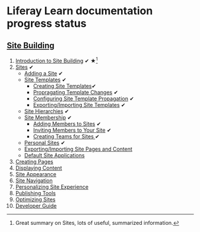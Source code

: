 # Liferay Learn documentation progress status

## [Site Building](https://learn.liferay.com/w/dxp/site-building)
1. [Introduction to Site Building](https://learn.liferay.com/w/dxp/site-building/introduction-to-site-building) &#10004; &#9733;[^1]
1. [Sites](https://learn.liferay.com/w/dxp/site-building/sites) &#10004;
   * [Adding a Site](https://learn.liferay.com/w/dxp/site-building/sites/adding-a-site) &#10004;
   * [Site Templates](https://learn.liferay.com/w/dxp/site-building/sites/site-templates) &#10004;
     * [Creating Site Templates](https://learn.liferay.com/w/dxp/site-building/sites/site-templates/creating-site-templates)&#10004;
     * [Propragating Template Changes](https://learn.liferay.com/w/dxp/site-building/sites/site-templates/propagating-template-changes) &#10004;
     * [Configuring Site Template Propagation](https://learn.liferay.com/w/dxp/site-building/sites/site-templates/configuring-site-template-propagation) &#10004;
     * [Exporting/Importing Site Templates](https://learn.liferay.com/w/dxp/site-building/sites/site-templates/exporting-importing-site-templates) &#10004;
   * [Site Hierarchies](https://learn.liferay.com/w/dxp/site-building/sites/site-hierarchies) &#10004;
   * [Site Membership](https://learn.liferay.com/w/dxp/site-building/sites/site-membership) &#10004;
     * [Adding Members to Sites](https://learn.liferay.com/w/dxp/site-building/sites/site-membership/adding-members-to-sites) &#10004;
     * [Inviting Members to Your Site](https://learn.liferay.com/w/dxp/site-building/sites/site-membership/inviting-members-to-your-site) &#10004;
     * [Creating Teams for Sites ](https://learn.liferay.com/w/dxp/site-building/sites/site-membership/creating-teams-for-sites) &#10004;
   * [Personal Sites](https://learn.liferay.com/w/dxp/site-building/sites/personal-sites) &#10004;
   * [Exporting/Importing Site Pages and Content](https://learn.liferay.com/w/dxp/site-building/sites/exporting-importing-site-pages-and-content)
   * [Default Site Applications]()
1. [Creating Pages]()
1. [Displaying Content]()
1. [Site Appearance]()
1. [Site Navigation]()
1. [Personalizing Site Experience]()
1. [Publishing Tools]()
1. [Optimizing Sites]()
1. [Developer Guide]()


[^1]: Great summary on Sites, lots of useful, summarized information.